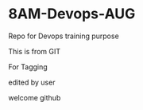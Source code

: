# 8AM-Devops-AUG
Repo for Devops training purpose

This is from GIT

For Tagging

edited by user

welcome github
